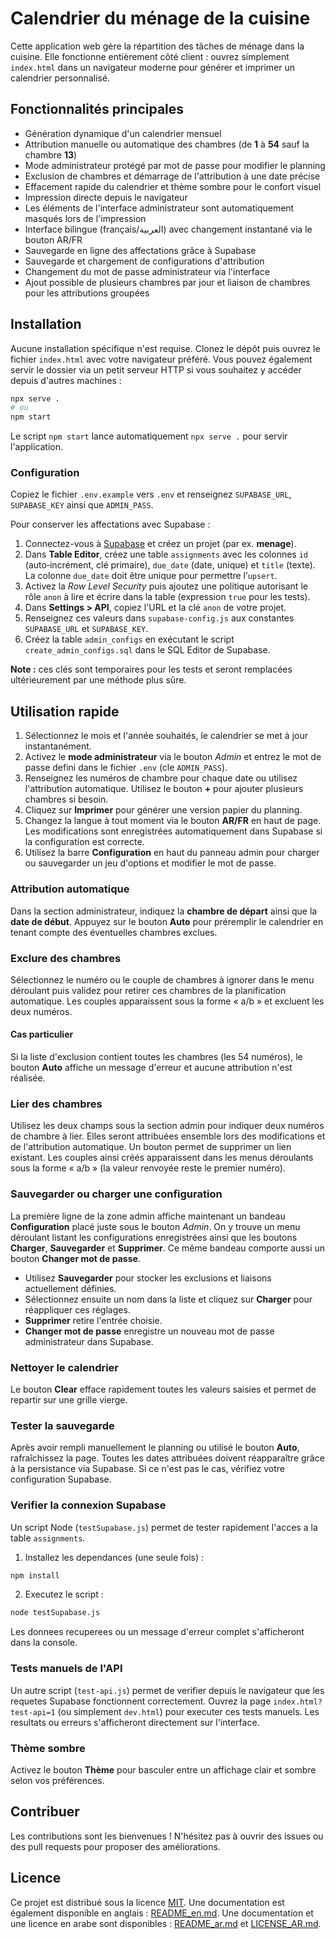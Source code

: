 # Calendrier du ménage de la cuisine

Cette application web gère la répartition des tâches de ménage dans la cuisine. Elle fonctionne entièrement côté client : ouvrez simplement `index.html` dans un navigateur moderne pour générer et imprimer un calendrier personnalisé.

## Fonctionnalités principales

- Génération dynamique d'un calendrier mensuel
- Attribution manuelle ou automatique des chambres (de **1** à **54** sauf la chambre **13**)
- Mode administrateur protégé par mot de passe pour modifier le planning
- Exclusion de chambres et démarrage de l'attribution à une date précise
- Effacement rapide du calendrier et thème sombre pour le confort visuel
- Impression directe depuis le navigateur
- Les éléments de l'interface administrateur sont automatiquement masqués lors
  de l'impression
- Interface bilingue (français/العربية) avec changement instantané via le bouton AR/FR
- Sauvegarde en ligne des affectations grâce à Supabase
- Sauvegarde et chargement de configurations d'attribution
- Changement du mot de passe administrateur via l'interface
- Ajout possible de plusieurs chambres par jour et liaison de chambres pour les attributions groupées

## Installation

Aucune installation spécifique n'est requise. Clonez le dépôt puis ouvrez le fichier `index.html` avec votre navigateur préféré. Vous pouvez également servir le dossier via un petit serveur HTTP si vous souhaitez y accéder depuis d'autres machines :

```bash
npx serve .
# ou
npm start
```

Le script `npm start` lance automatiquement `npx serve .` pour servir l'application.

### Configuration

Copiez le fichier `.env.example` vers `.env` et renseignez `SUPABASE_URL`, `SUPABASE_KEY` ainsi que `ADMIN_PASS`.

Pour conserver les affectations avec Supabase :

1. Connectez-vous à [Supabase](https://app.supabase.com) et créez un projet (par ex. **menage**).
2. Dans **Table Editor**, créez une table `assignments` avec les colonnes `id` (auto‑incrément, clé primaire), `due_date` (date, unique) et `title` (texte). La colonne `due_date` doit être unique pour permettre l’`upsert`.
3. Activez la *Row Level Security* puis ajoutez une politique autorisant le rôle `anon` à lire et écrire dans la table (expression `true` pour les tests).
4. Dans **Settings > API**, copiez l'URL et la clé `anon` de votre projet.
5. Renseignez ces valeurs dans `supabase-config.js` aux constantes `SUPABASE_URL` et `SUPABASE_KEY`.
6. Créez la table `admin_configs` en exécutant le script `create_admin_configs.sql` dans le SQL Editor de Supabase.

**Note :** ces clés sont temporaires pour les tests et seront remplacées ultérieurement par une méthode plus sûre.

## Utilisation rapide

1. Sélectionnez le mois et l'année souhaités, le calendrier se met à jour instantanément.
2. Activez le **mode administrateur** via le bouton *Admin* et entrez le mot de passe defini dans le fichier `.env` (cle `ADMIN_PASS`).
3. Renseignez les numéros de chambre pour chaque date ou utilisez l'attribution automatique. Utilisez le bouton **+** pour ajouter plusieurs chambres si besoin.
4. Cliquez sur **Imprimer** pour générer une version papier du planning.
5. Changez la langue à tout moment via le bouton **AR/FR** en haut de page.
   Les modifications sont enregistrées automatiquement dans Supabase si
   la configuration est correcte.
6. Utilisez la barre **Configuration** en haut du panneau admin pour charger ou sauvegarder un jeu d'options et modifier le mot de passe.

### Attribution automatique

Dans la section administrateur, indiquez la **chambre de départ** ainsi que la **date de début**. Appuyez sur le bouton **Auto** pour préremplir le calendrier en tenant compte des éventuelles chambres exclues.

### Exclure des chambres

Sélectionnez le numéro ou le couple de chambres à ignorer dans le menu déroulant puis validez pour retirer ces chambres de la planification automatique. Les couples apparaissent sous la forme « a/b » et excluent les deux numéros.

#### Cas particulier


Si la liste d'exclusion contient toutes les chambres (les 54 numéros), le bouton **Auto** affiche un message d'erreur et aucune attribution n'est réalisée.

### Lier des chambres

Utilisez les deux champs sous la section admin pour indiquer deux numéros de chambre à lier. Elles seront attribuées ensemble lors des modifications et de l'attribution automatique. Un bouton permet de supprimer un lien existant. Les couples ainsi créés apparaissent dans les menus déroulants sous la forme « a/b » (la valeur renvoyée reste le premier numéro).


### Sauvegarder ou charger une configuration

La première ligne de la zone admin affiche maintenant un bandeau **Configuration** placé juste sous le bouton *Admin*. On y trouve un menu déroulant listant les configurations enregistrées ainsi que les boutons **Charger**, **Sauvegarder** et **Supprimer**. Ce même bandeau comporte aussi un bouton **Changer mot de passe**.

- Utilisez **Sauvegarder** pour stocker les exclusions et liaisons actuellement définies.
- Sélectionnez ensuite un nom dans la liste et cliquez sur **Charger** pour réappliquer ces réglages.
- **Supprimer** retire l'entrée choisie.
- **Changer mot de passe** enregistre un nouveau mot de passe administrateur dans Supabase.
### Nettoyer le calendrier

Le bouton **Clear** efface rapidement toutes les valeurs saisies et permet de repartir sur une grille vierge.

### Tester la sauvegarde

Après avoir rempli manuellement le planning ou utilisé le bouton **Auto**, rafraîchissez la page. Toutes les dates attribuées doivent réapparaître grâce à la persistance via Supabase. Si ce n'est pas le cas, vérifiez votre configuration Supabase.

### Verifier la connexion Supabase

Un script Node (`testSupabase.js`) permet de tester rapidement l'acces a la table `assignments`.

1. Installez les dependances (une seule fois) :
```bash
npm install
```
2. Executez le script :
```bash
node testSupabase.js
```

Les donnees recuperees ou un message d'erreur complet s'afficheront dans la console.

### Tests manuels de l'API

Un autre script (`test-api.js`) permet de verifier depuis le navigateur que les requetes
Supabase fonctionnent correctement. Ouvrez la page `index.html?test-api=1` (ou
simplement `dev.html`) pour executer ces tests manuels. Les resultats ou erreurs
s'afficheront directement sur l'interface.


### Thème sombre

Activez le bouton **Thème** pour basculer entre un affichage clair et sombre selon vos préférences.

## Contribuer

Les contributions sont les bienvenues ! N'hésitez pas à ouvrir des issues ou des pull requests pour proposer des améliorations.

## Licence

Ce projet est distribué sous la licence [MIT](LICENSE).
Une documentation est également disponible en anglais : [README_en.md](README_en.md).
Une documentation et une licence en arabe sont disponibles : [README_ar.md](README_ar.md) et [LICENSE_AR.md](LICENSE_AR.md).
